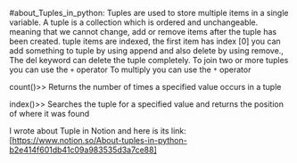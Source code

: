 #about_Tuples_in_python:
Tuples are used to store multiple items in a single variable. A tuple is a collection which is ordered and unchangeable. meaning that we cannot change, add or remove items after the tuple has been created.
tuple items are indexed, the first item has index [0]
you can add something to tuple by using append and also delete by using remove.,
The del keyword can delete the tuple completely.
To join two or more tuples you can use the `+` operator
To multiply you can use the `*` operator

count()>> Returns the number of times a specified value occurs in a tuple

index()>> Searches the tuple for a specified value and returns the position of where it was found

I wrote about Tuple in Notion and here is its link:
[https://www.notion.so/About-tuples-in-python-b2e414f601db41c09a983535d3a7ce88]
